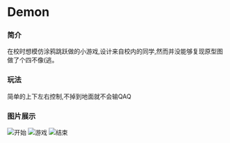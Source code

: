 # Demon
### 简介
在校时想模仿涂鸦跳跃做的小游戏,设计来自校内的同学,然而并没能够复现原型图做了个四不像(逃。

### 玩法
简单的上下左右控制,不掉到地面就不会输QAQ

### 图片展示
![开始](https://github.com/OctupleSakura/showImg/blob/master/demon/demon1.png)
![游戏](https://github.com/OctupleSakura/showImg/blob/master/demon/demon3.png)
![结束](https://github.com/OctupleSakura/showImg/blob/master/demon/demon2.png)

